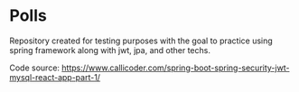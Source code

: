 # Polls
Repository created for testing purposes with the goal to practice using spring framework along with jwt, jpa, and other techs.


Code source: https://www.callicoder.com/spring-boot-spring-security-jwt-mysql-react-app-part-1/
